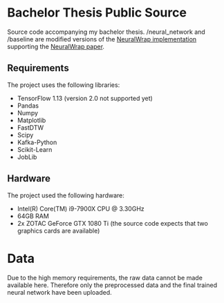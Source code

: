 # Bachelor Thesis Public Source
Source code accompanying my bachelor thesis.
/neural_network and /baseline are modified versions of the [NeuralWrap implementation](https://github.com/josifgrabocka/neuralwarp) supporting the [NeuralWrap paper](https://arxiv.org/abs/1812.08306).

## Requirements
The project uses the following libraries:
* TensorFlow 1.13 (version 2.0 not supported yet)
* Pandas
* Numpy
* Matplotlib
* FastDTW
* Scipy
* Kafka-Python
* Scikit-Learn
* JobLib

## Hardware
The project used the following hardware:
* Intel(R) Core(TM) i9-7900X CPU @ 3.30GHz
* 64GB RAM
* 2x ZOTAC GeForce GTX 1080 Ti (the source code expects that two graphics cards are available)

# Data
Due to the high memory requirements, the raw data cannot be made available here. Therefore only the preprocessed data and the final trained neural network have been uploaded.
